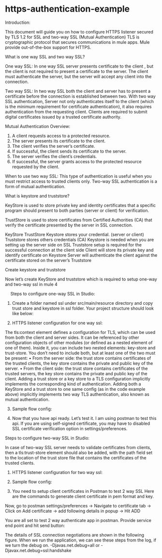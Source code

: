 # https-authentication-example
Introduction:

This document will guide you on how to configure HTTPS listener secured by TLS 1.2 for SSL and two-way SSL (Mutual Authentication)
TLS is cryptographic protocol that secures communications in mule apps. Mule provide out-of-the-box support for HTTPS.

What is one way SSL and two way SSL?

One way SSL: In one way SSL server presents certificate to the client , but the client is not required to present a certificate to the server. The client must authenticate the server, but the server will accept any client into the connection.

Two way SSL: In two way SSL both the client and server has to present a certificate before the connection is established between two. With two way SSL authentication, Server not only authenticates itself to the client (which is the minimum requirement for certificate authentication), it also requires authentication from the requesting client. Clients are required to submit digital certificates issued by a trusted certificate authority. 

Mutual Authentication Overview:
1.	A client requests access to a protected resource.
2.	The server presents its certificate to the client.
3.	The client verifies the server’s certificate.
4.	If successful, the client sends its certificate to the server.
5.	The server verifies the client’s credentials.
6.	If successful, the server grants access to the protected resource requested by the client.


When to use two way SSL: This type of authentication is useful when you must restrict access to trusted clients only. Two-way SSL authentication is a form of mutual authentication.
 

What is keystore and truststore?

KeyStore is used to store private key and identity certificates that a specific program should present to both parties (server or client) for verification.

TrustStore is used to store certificates from Certified Authorities (CA) that verify the certificate presented by the server in SSL connection.

KeyStore	TrustStore
Keystore stores your credential. (server or client)	Truststore stores others credentials (CA)
Keystore is needed when you are setting up the server side on SSL	Truststore setup is required for the successful connection at the client side
Client will store its private key and identify certificate on Keystore	Server will authenticate the client against the certificate stored on the server’s Truststore

Create keystore and truststore

Now let’s create KeyStore and truststore which is required to setup one-way and two-way ssl in mule 4












 
Steps to configure one-way SSL in Studio:

1.	Create a folder named ssl under src/main/resource directory and copy trust store and keystore in ssl folder.
Your project structure should look like below:
  

2.	HTTPS listener configuration for one way ssl:

The tls:context element defines a configuration for TLS, which can be used from both the client and server sides. It can be referenced by other configuration objects of other modules (or defined as a nested element of one of them).
Inside it, you can include two nested elements: key-store and trust-store. You don’t need to include both, but at least one of the two must be present:
•	From the server side: the trust store contains certificates of the trusted clients, the key store contains the private and public key of the server.
•	From the client side: the trust store contains certificates of the trusted servers, the key store contains the private and public key of the client.
Adding a trust store or a key store to a TLS configuration implicitly implements the corresponding kind of authentication. Adding both a KeyStore and a trust store to one same config (as in the code example above) implicitly implements two way TLS authentication, also known as mutual authentication.
 

3.	Sample flow config:

4.	Now that you have api ready. Let’s test it. I am using postman to test this api. If you are using self-signed certificate, you may have to disabled SSL certificate verification option in settings/preferences.
 
 

Steps to configure two-way SSL in Studio:

In case of two-way SSL server needs to validate certificates from clients, then a tls:trust-store element should also be added, with the path field set to the location of the trust store file that contains the certificates of the trusted clients.

1.	HTTPS listener configuration for two way ssl:


2.	Sample flow config:

3.	You need to setup client certificates in Postman to test 2 way SSL
Here are the commands to generate client certificate in pem format and key.

 

Now, go to postman settings/preferences -> Navigate to certificate tab -> Click on Add certificate -> add following details in popup -> Hit ADD
 

You are all set to test 2 way authenticate app in postman. Provide service end point and hit send button:
 

The details of SSL connection negotiations are shown in the following figure. When we run the application, we can see these steps from the log, if we turn the debug on. 
-Djavas.net.debug=all or -Djavax.net.debug=ssl:handshake

 



